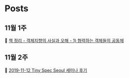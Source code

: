 # Posts

## 11월 1주
📖 [책 정리 - 객체지향의 사실과 오해 - 1) 협력하는 객체들의 공동체](https://hyesunzzang.tistory.com/166)

## 11월 2주
🎤 [2019-11-12 Tiny Spec Seoul 세미나 후기](https://hyesunzzang.tistory.com/167)
